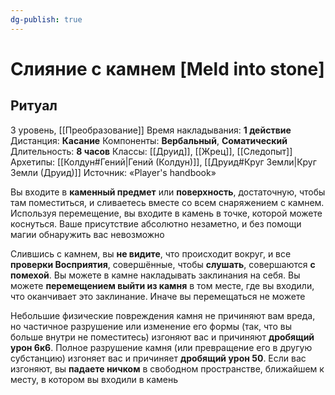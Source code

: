 ```yaml
---
dg-publish: true
---
```

# Слияние с камнем [Meld into stone]
## Ритуал
3 уровень, [[Преобразование]]
Время накладывания: **1 действие**
Дистанция: **Касание**
Компоненты: **Вербальный**, **Соматический**
Длительность: **8 часов**
Классы: [[Друид]], [[Жрец]], [[Следопыт]]
Архетипы: [[Колдун#Гений|Гений (Колдун)]], [[Друид#Круг Земли|Круг Земли (Друид)]]
Источник: «Player's handbook»

Вы входите в **каменный предмет** или **поверхность**, достаточную, чтобы там поместиться, и сливаетесь вместе со всем снаряжением с камнем. Используя перемещение, вы входите в камень в точке, которой можете коснуться. Ваше присутствие абсолютно незаметно, и без помощи магии обнаружить вас невозможно

Слившись с камнем, вы **не видите**, что происходит вокруг, и все **проверки Восприятия**, совершённые, чтобы **слушать**, совершаются **с помехой**. Вы можете в камне накладывать заклинания на себя. Вы можете **перемещением выйти из камня** в том месте, где вы входили, что оканчивает это заклинание. Иначе вы перемещаться не можете

Небольшие физические повреждения камня не причиняют вам вреда, но частичное разрушение или изменение его формы (так, что вы больше внутри не поместитесь) изгоняют вас и причиняют **дробящий урон 6к6**. Полное разрушение камня (или превращение его в другую субстанцию) изгоняет вас и причиняет **дробящий урон 50**. Если вас изгоняют, вы **падаете ничком** в свободном пространстве, ближайшем к месту, в котором вы входили в камень